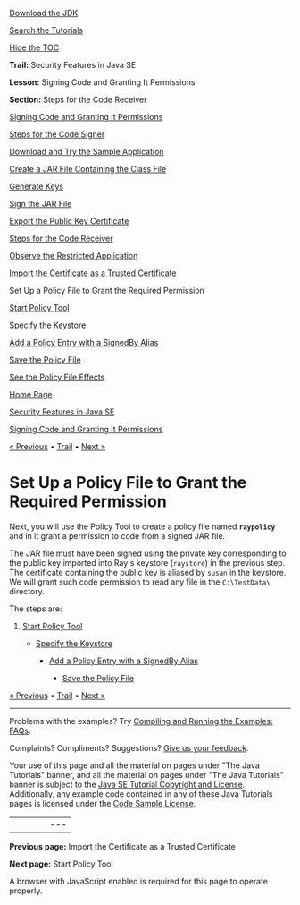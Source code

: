 [Download
the JDK](http://java.sun.com/javase/6/download.jsp)
  
[Search the
Tutorials](../../search.html)
  
[Hide the TOC](javascript:toggleLeft())

**Trail:** Security Features in Java SE
  
**Lesson:** Signing Code and Granting It Permissions
  
**Section:** Steps for the Code Receiver

[Signing Code and Granting It Permissions](index.html)

[Steps for the Code Signer](signer.html)

[Download and Try the Sample Application](step1.html)

[Create a JAR File Containing the Class File](step2.html)

[Generate Keys](step3.html)

[Sign the JAR File](step4.html)

[Export the Public Key Certificate](step5.html)

[Steps for the Code Receiver](receiver.html)

[Observe the Restricted Application](rstep1.html)

[Import the Certificate as a Trusted Certificate](rstep2.html)

Set Up a Policy File to Grant the Required Permission

[Start Policy Tool](wstep1.html)

[Specify the Keystore](wstep2.html)

[Add a Policy Entry with a SignedBy Alias](wstep3.html)

[Save the Policy File](wstep4.html)

[See the Policy File Effects](rstep4.html)

[Home Page](../../index.html)
>
[Security Features in Java SE](../index.html)
>
[Signing Code and Granting It Permissions](index.html)

[« Previous](rstep2.html) • [Trail](../TOC.html) • [Next »](wstep1.html)

# Set Up a Policy File to Grant the Required Permission

Next, you will use the Policy Tool to
create a policy file named **`raypolicy`**
and in it grant a permission to code from
a signed JAR file.

The JAR file must have been signed using the
private key corresponding to the public key imported into Ray's
keystore (`raystore`) in the previous step.
The certificate containing the public key is aliased by `susan` in
the keystore. We will grant such code permission to read any file in the
`C:\TestData\` directory.

The steps are:

1. [Start Policy Tool](wstep1.html)

   - [Specify the Keystore](wstep2.html)

     - [Add a Policy Entry with a SignedBy Alias](wstep3.html)

       - [Save the Policy File](wstep4.html)

[« Previous](rstep2.html)
•
[Trail](../TOC.html)
•
[Next »](wstep1.html)

---

Problems with the examples? Try [Compiling and Running
the Examples: FAQs](../../information/run-examples.html).
  
Complaints? Compliments? Suggestions? [Give
us your feedback](http://download.oracle.com/javase/feedback.html).

Your use of this page and all the material on pages under "The Java Tutorials" banner,
and all the material on pages under "The Java Tutorials" banner is subject to the [Java SE Tutorial Copyright
and License](../../information/license.html).
Additionally, any example code contained in any of these Java
Tutorials pages is licensed under the
[Code
Sample License](http://developers.sun.com/license/berkeley_license.html).

|  |  |  |  |  |
| --- | --- | --- | --- | --- |
| |  |  | | --- | --- | | duke image | Oracle logo | | [About Oracle](http://www.oracle.com/us/corporate/index.html) | [Oracle Technology Network](http://www.oracle.com/technology/index.html) | [Terms of Service](https://www.samplecode.oracle.com/servlets/CompulsoryClickThrough?type=TermsOfService) | Copyright © 1995, 2011 Oracle and/or its affiliates. All rights reserved. |

**Previous page:** Import the Certificate as a Trusted Certificate
  
**Next page:** Start Policy Tool




A browser with JavaScript enabled is required for this page to operate properly.